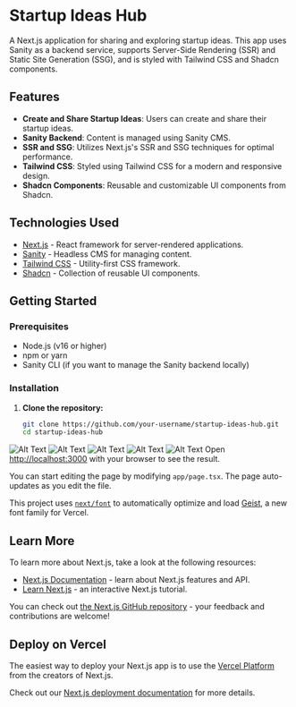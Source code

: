 # Startup Ideas Hub

A Next.js application for sharing and exploring startup ideas. This app uses Sanity as a backend service, supports Server-Side Rendering (SSR) and Static Site Generation (SSG), and is styled with Tailwind CSS and Shadcn components.

## Features

- **Create and Share Startup Ideas**: Users can create and share their startup ideas.
- **Sanity Backend**: Content is managed using Sanity CMS.
- **SSR and SSG**: Utilizes Next.js's SSR and SSG techniques for optimal performance.
- **Tailwind CSS**: Styled using Tailwind CSS for a modern and responsive design.
- **Shadcn Components**: Reusable and customizable UI components from Shadcn.

## Technologies Used

- [Next.js](https://nextjs.org/) - React framework for server-rendered applications.
- [Sanity](https://www.sanity.io/) - Headless CMS for managing content.
- [Tailwind CSS](https://tailwindcss.com/) - Utility-first CSS framework.
- [Shadcn](https://shadcn.com/) - Collection of reusable UI components.

## Getting Started

### Prerequisites

- Node.js (v16 or higher)
- npm or yarn
- Sanity CLI (if you want to manage the Sanity backend locally)

### Installation

1. **Clone the repository:**

   ```bash
   git clone https://github.com/your-username/startup-ideas-hub.git
   cd startup-ideas-hub
![Alt Text](public/Start.png)
![Alt Text](public/ss1.png)
![Alt Text](public/ss2.png)
![Alt Text](public/ss3.png)
![Alt Text](public/ss4.png)
Open [http://localhost:3000](http://localhost:3000) with your browser to see the result.

You can start editing the page by modifying `app/page.tsx`. The page auto-updates as you edit the file.

This project uses [`next/font`](https://nextjs.org/docs/app/building-your-application/optimizing/fonts) to automatically optimize and load [Geist](https://vercel.com/font), a new font family for Vercel.

## Learn More

To learn more about Next.js, take a look at the following resources:

- [Next.js Documentation](https://nextjs.org/docs) - learn about Next.js features and API.
- [Learn Next.js](https://nextjs.org/learn) - an interactive Next.js tutorial.

You can check out [the Next.js GitHub repository](https://github.com/vercel/next.js) - your feedback and contributions are welcome!

## Deploy on Vercel

The easiest way to deploy your Next.js app is to use the [Vercel Platform](https://vercel.com/new?utm_medium=default-template&filter=next.js&utm_source=create-next-app&utm_campaign=create-next-app-readme) from the creators of Next.js.

Check out our [Next.js deployment documentation](https://nextjs.org/docs/app/building-your-application/deploying) for more details.
